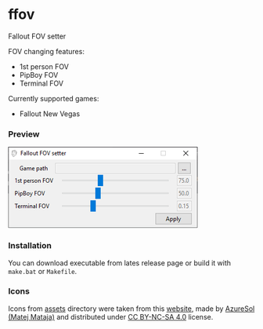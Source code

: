 # ffov
Fallout FOV setter

FOV changing features:
 - 1st person FOV
 - PipBoy FOV
 - Terminal FOV

Currently supported games:
 - Fallout New Vegas

### Preview
![Preview](data/preview.png "Preview")

### Installation

You can download executable from lates release page or build it with `make.bat` or `Makefile`.

### Icons
Icons from [assets](ffov/assets) directory were taken from this [website](https://iconarchive.com/show/sketchy-icons-by-azuresol/Fallout-icon.html), made by [AzureSol (Matej Mataja)](http://azuresol.deviantart.com) and distributed under [CC BY-NC-SA 4.0](https://creativecommons.org/licenses/by-nc-sa/4.0/) license.
